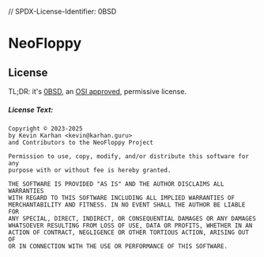 // SPDX-License-Identifier: 0BSD

#	NeoFloppy
## License
TL;DR: it's [0BSD](https://en.wikipedia.org/wiki/BSD_licenses#0-clause_license_(%22BSD_Zero_Clause_License%22)), an [OSI approved](https://opensource.org/license/0bsd/), permissive license.

##### License Text:
````
Copyright © 2023-2025
by Kevin Karhan <kevin@karhan.guru> 
and Contributors to the NeoFloppy Project

Permission to use, copy, modify, and/or distribute this software for any
purpose with or without fee is hereby granted.

THE SOFTWARE IS PROVIDED "AS IS" AND THE AUTHOR DISCLAIMS ALL WARRANTIES
WITH REGARD TO THIS SOFTWARE INCLUDING ALL IMPLIED WARRANTIES OF
MERCHANTABILITY AND FITNESS. IN NO EVENT SHALL THE AUTHOR BE LIABLE FOR
ANY SPECIAL, DIRECT, INDIRECT, OR CONSEQUENTIAL DAMAGES OR ANY DAMAGES
WHATSOEVER RESULTING FROM LOSS OF USE, DATA OR PROFITS, WHETHER IN AN
ACTION OF CONTRACT, NEGLIGENCE OR OTHER TORTIOUS ACTION, ARISING OUT OF
OR IN CONNECTION WITH THE USE OR PERFORMANCE OF THIS SOFTWARE.
````
